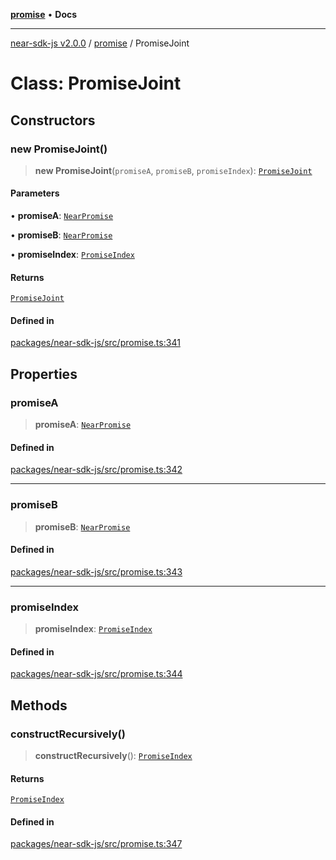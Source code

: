 [**promise**](../README.md) • **Docs**

***

[near-sdk-js v2.0.0](../../packages.md) / [promise](../README.md) / PromiseJoint

# Class: PromiseJoint

## Constructors

### new PromiseJoint()

> **new PromiseJoint**(`promiseA`, `promiseB`, `promiseIndex`): [`PromiseJoint`](PromiseJoint.md)

#### Parameters

• **promiseA**: [`NearPromise`](NearPromise.md)

• **promiseB**: [`NearPromise`](NearPromise.md)

• **promiseIndex**: [`PromiseIndex`](../../utils/type-aliases/PromiseIndex.md)

#### Returns

[`PromiseJoint`](PromiseJoint.md)

#### Defined in

[packages/near-sdk-js/src/promise.ts:341](https://github.com/dim-daskalov/near-sdk-js/blob/cbf6345c5a6e60ddad31f7dbba6d352a4fea5124/packages/near-sdk-js/src/promise.ts#L341)

## Properties

### promiseA

> **promiseA**: [`NearPromise`](NearPromise.md)

#### Defined in

[packages/near-sdk-js/src/promise.ts:342](https://github.com/dim-daskalov/near-sdk-js/blob/cbf6345c5a6e60ddad31f7dbba6d352a4fea5124/packages/near-sdk-js/src/promise.ts#L342)

***

### promiseB

> **promiseB**: [`NearPromise`](NearPromise.md)

#### Defined in

[packages/near-sdk-js/src/promise.ts:343](https://github.com/dim-daskalov/near-sdk-js/blob/cbf6345c5a6e60ddad31f7dbba6d352a4fea5124/packages/near-sdk-js/src/promise.ts#L343)

***

### promiseIndex

> **promiseIndex**: [`PromiseIndex`](../../utils/type-aliases/PromiseIndex.md)

#### Defined in

[packages/near-sdk-js/src/promise.ts:344](https://github.com/dim-daskalov/near-sdk-js/blob/cbf6345c5a6e60ddad31f7dbba6d352a4fea5124/packages/near-sdk-js/src/promise.ts#L344)

## Methods

### constructRecursively()

> **constructRecursively**(): [`PromiseIndex`](../../utils/type-aliases/PromiseIndex.md)

#### Returns

[`PromiseIndex`](../../utils/type-aliases/PromiseIndex.md)

#### Defined in

[packages/near-sdk-js/src/promise.ts:347](https://github.com/dim-daskalov/near-sdk-js/blob/cbf6345c5a6e60ddad31f7dbba6d352a4fea5124/packages/near-sdk-js/src/promise.ts#L347)
